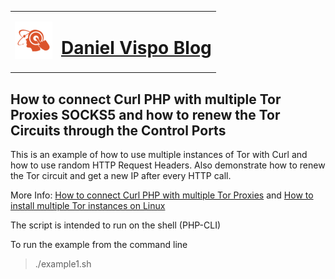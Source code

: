 <table><tr><td><a href="https://www.vispo.org/"><img src="apple-touch-icon-60x60.png"></a></td><td><h1><a href="https://www.vispo.org/">Daniel Vispo Blog</a></h1></td></tr></table>

## How to connect Curl PHP with multiple Tor Proxies SOCKS5 and how to renew the Tor Circuits through the Control Ports

This is an example of how to use multiple instances of Tor with Curl and how to use random HTTP Request Headers. Also demonstrate how to renew the Tor circuit and get a new IP after every HTTP call.

More Info:
[How to connect Curl PHP with multiple Tor Proxies](https://www.vispo.org/2017/08/24/web-hacking-como-usar-multiples-instancias-de-tor-desde-un-programa-escrito-en-php-y-renovar-sus-ips-constatemente/)
and
[How to install multiple Tor instances on Linux](https://www.vispo.org/2017/08/21/web-hacking-instalando-multiples-instancias-de-tor-para-ocultar-tu-ip/)

The script is intended to run on the shell (PHP-CLI)

To run the example from the command line

> ./example1.sh
